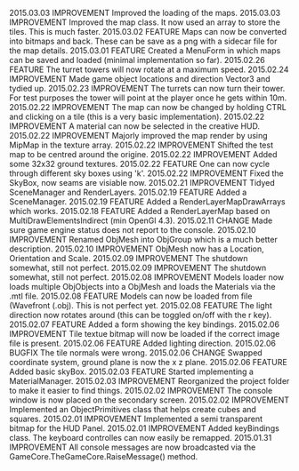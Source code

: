 
2015.03.03	IMPROVEMENT Improved the loading of the maps.
2015.03.03	IMPROVEMENT Improved the map class. It now used an array to store the tiles. This is much faster.
2015.03.02	FEATURE		Maps can now be converted into bitmaps and back. These can be save as a png with a sidecar file for the map details.
2015.03.01	FEATURE		Created a MenuForm in which maps can be saved and loaded (minimal implementation so far).
2015.02.26	FEATURE		The turret towers will now rotate at a maximum speed.
2015.02.24	IMPROVEMENT	Made game object locations and direction Vector3 and tydied up.
2015.02.23	IMPROVEMENT	The turrets can now turn their tower. For test purposes the tower will point at the player once he gets within 10m.
2015.02.22	IMPROVEMENT	The map can now be changed by holding CTRL and clicking on a tile (this is a very basic implementation).
2015.02.22	IMPROVEMENT	A material can now be selected in the creative HUD.
2015.02.22	IMPROVEMENT	Majorly improved the map render by using MipMap in the texture array.
2015.02.22	IMPROVEMENT	Shifted the test map to be centred around the origine.
2015.02.22	IMPROVEMENT	Added some 32x32 ground textures.
2015.02.22	FEATURE		One can now cycle through different sky boxes using 'k'.
2015.02.22	IMPROVEMENT	Fixed the SkyBox, now seams are visiable now.
2015.02.21	IMPROVEMENT	Tidyed SceneManager and RenderLayers.
2015.02.19	FEATURE		Added a SceneManager.
2015.02.19	FEATURE		Added a RenderLayerMapDrawArrays which works.
2015.02.18	FEATURE		Added a RenderLayerMap based on MultiDrawElementsIndirect (min OpenGl 4.3).
2015.02.11	CHANGE		Made sure game engine status does not report to the console.
2015.02.10	IMPROVEMENT Renamed ObjMesh into ObjGroup which is a much better description.
2015.02.10	IMPROVEMENT ObjMesh now has a Location, Orientation and Scale.
2015.02.09	IMPROVEMENT The shutdown somewhat, still not perfect.
2015.02.09	IMPROVEMENT The shutdown somewhat, still not perfect.
2015.02.08	IMPROVEMENT Models loader now loads multiple ObjObjects into a ObjMesh and loads the Materials via the .mtl file.
2015.02.08	FEATURE		Models can now be loaded from file (Wavefront (.obj). This is not perfect yet.
2015.02.08	FEATURE		The light direction now rotates around (this can be toggled on/off with the r key).
2015.02.07	FEATURE		Added a form showing the key bindings.
2015.02.06	IMPROVEMENT Tile textue bitmap will now be loaded if the correct image file is present.
2015.02.06	FEATURE		Added lighting direction.
2015.02.06	BUGFIX		The tile normals were wrong.
2015.02.06	CHANGE		Swapped coordinate system, ground plane is now the x z plane.
2015.02.06	FEATURE		Added basic skyBox.
2015.02.03	FEATURE		Started implementing a MaterialManager.
2015.02.03	IMPROVEMENT	Reorganized the project folder to make it easier to find things.
2015.02.02	IMPROVEMENT	The console window is now placed on the secondary screen.
2015.02.02	IMPROVEMENT	Implemented an ObjectPrimitives class that helps create cubes and squares.
2015.02.01	IMPROVEMENT	Implemented a semi transparent bitmap for the HUD Panel.
2015.02.01	IMPROVEMENT	Added keyBindings class. The keyboard controlles can now easily be remapped.
2015.01.31	IMPROVEMENT	All console messages are now broadcasted via the GameCore.TheGameCore.RaiseMessage() method.